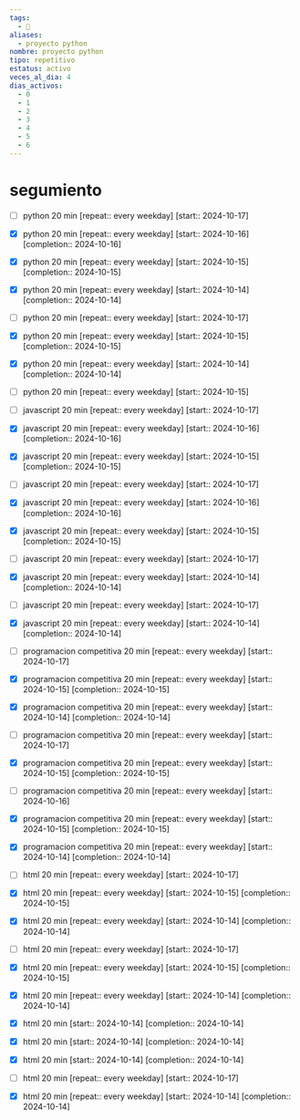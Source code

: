 ```yaml
---
tags:
  - 🚀
aliases:
  - proyecto python
nombre: proyecto python
tipo: repetitivo
estatus: activo
veces_al_dia: 4
dias_activos:
  - 0
  - 1
  - 2
  - 3
  - 4
  - 5
  - 6
---
```

# segumiento

- [ ] python 20 min  [repeat:: every weekday]  [start:: 2024-10-17]
- [x] python 20 min  [repeat:: every weekday]  [start:: 2024-10-16]  [completion:: 2024-10-16]
- [x] python 20 min  [repeat:: every weekday]  [start:: 2024-10-15]  [completion:: 2024-10-15]
- [x] python 20 min  [repeat:: every weekday]  [start:: 2024-10-14]  [completion:: 2024-10-14]
- [ ] python 20 min  [repeat:: every weekday]  [start:: 2024-10-17]
- [x] python 20 min  [repeat:: every weekday]  [start:: 2024-10-15]  [completion:: 2024-10-15]
- [x] python 20 min  [repeat:: every weekday]  [start:: 2024-10-14]  [completion:: 2024-10-14]
- [ ] python 20 min  [repeat:: every weekday]  [start:: 2024-10-15]
- [ ] javascript 20 min  [repeat:: every weekday]  [start:: 2024-10-17]
- [x] javascript 20 min  [repeat:: every weekday]  [start:: 2024-10-16]  [completion:: 2024-10-16]
- [x] javascript 20 min  [repeat:: every weekday]  [start:: 2024-10-15]  [completion:: 2024-10-15]
- [ ] javascript 20 min  [repeat:: every weekday]  [start:: 2024-10-17]
- [x] javascript 20 min  [repeat:: every weekday]  [start:: 2024-10-16]  [completion:: 2024-10-16]
- [x] javascript 20 min  [repeat:: every weekday]  [start:: 2024-10-15]  [completion:: 2024-10-15]
- [ ] javascript 20 min  [repeat:: every weekday]  [start:: 2024-10-17]
- [x] javascript 20 min  [repeat:: every weekday]  [start:: 2024-10-14]  [completion:: 2024-10-14]
- [ ] javascript 20 min  [repeat:: every weekday]  [start:: 2024-10-17]
- [x] javascript 20 min  [repeat:: every weekday]  [start:: 2024-10-14]  [completion:: 2024-10-14]
- [ ] programacion competitiva 20 min  [repeat:: every weekday]  [start:: 2024-10-17]
- [x] programacion competitiva 20 min  [repeat:: every weekday]  [start:: 2024-10-15]  [completion:: 2024-10-15]
- [x] programacion competitiva 20 min  [repeat:: every weekday]  [start:: 2024-10-14]  [completion:: 2024-10-14]
- [ ] programacion competitiva 20 min  [repeat:: every weekday]  [start:: 2024-10-17]
- [x] programacion competitiva 20 min  [repeat:: every weekday]  [start:: 2024-10-15]  [completion:: 2024-10-15]
- [ ] programacion competitiva 20 min  [repeat:: every weekday]  [start:: 2024-10-16]
- [x] programacion competitiva 20 min  [repeat:: every weekday]  [start:: 2024-10-15]  [completion:: 2024-10-15]
- [x] programacion competitiva 20 min  [repeat:: every weekday]  [start:: 2024-10-14]  [completion:: 2024-10-14]
- [ ] html 20 min  [repeat:: every weekday]  [start:: 2024-10-17]
- [x] html 20 min  [repeat:: every weekday]  [start:: 2024-10-15]  [completion:: 2024-10-15]
- [x] html 20 min  [repeat:: every weekday]  [start:: 2024-10-14]  [completion:: 2024-10-14]
- [ ] html 20 min  [repeat:: every weekday]  [start:: 2024-10-17]
- [x] html 20 min  [repeat:: every weekday]  [start:: 2024-10-15]  [completion:: 2024-10-15]
- [x] html 20 min  [repeat:: every weekday]  [start:: 2024-10-14]  [completion:: 2024-10-14]
- [x] html 20 min  [start:: 2024-10-14]  [completion:: 2024-10-14]
- [x] html 20 min  [start:: 2024-10-14]  [completion:: 2024-10-14]
- [x] html 20 min  [start:: 2024-10-14]  [completion:: 2024-10-14]
- [ ] html 20 min  [repeat:: every weekday]  [start:: 2024-10-17]
- [x] html 20 min  [repeat:: every weekday]  [start:: 2024-10-14]  [completion:: 2024-10-14]

